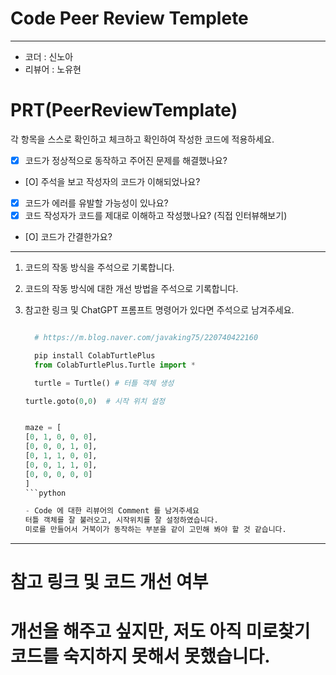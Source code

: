 # Code Peer Review Templete
---
- 코더 : 신노아
- 리뷰어 : 노유현


# PRT(PeerReviewTemplate)

각 항목을 스스로 확인하고 체크하고 확인하여 작성한 코드에 적용하세요.

- [x] 코드가 정상적으로 동작하고 주어진 문제를 해결했나요?
- [O] 주석을 보고 작성자의 코드가 이해되었나요?
- [x] 코드가 에러를 유발할 가능성이 있나요?
- [x] 코드 작성자가 코드를 제대로 이해하고 작성했나요? (직접 인터뷰해보기)
- [O] 코드가 간결한가요?

---

1. 코드의 작동 방식을 주석으로 기록합니다.
2. 코드의 작동 방식에 대한 개선 방법을 주석으로 기록합니다.
3. 참고한 링크 및 ChatGPT 프롬프트 명령어가 있다면 주석으로 남겨주세요.
   
   ```python
   
     # https://m.blog.naver.com/javaking75/220740422160
   
     pip install ColabTurtlePlus
     from ColabTurtlePlus.Turtle import *

     turtle = Turtle() # 터틀 객체 생성

   turtle.goto(0,0)  # 시작 위치 설정


   maze = [
   [0, 1, 0, 0, 0],
   [0, 0, 0, 1, 0],
   [0, 1, 1, 0, 0],
   [0, 0, 1, 1, 0],
   [0, 0, 0, 0, 0]
   ]
   ```python
   
   - Code 에 대한 리뷰어의 Comment 를 남겨주세요
   터틀 객체를 잘 불러오고, 시작위치를 잘 설정하였습니다. 
   미로를 만들어서 거북이가 동작하는 부분을 같이 고민해 봐야 할 것 같습니다. 
   
---

# 참고 링크 및 코드 개선 여부


# 개선을 해주고 싶지만, 저도 아직 미로찾기 코드를 숙지하지 못해서 못했습니다. 
